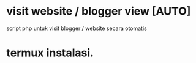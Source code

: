 # visit website / blogger view [AUTO]
script php untuk visit blogger / website secara otomatis

# termux instalasi.

